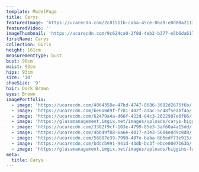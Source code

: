 ```yaml
---
template: ModelPage
title: Carys
featuredImage: 'https://ucarecdn.com/2c01511b-caba-45ce-86a9-e0d80a21131c/'
featuredVideo: ''
imageThumbnail: 'https://ucarecdn.com/9c624ca0-2f8d-4eb2-b377-e5b6da617954/'
firstName: Carys
collection: Girls
height: 161cm
measurementType: bust
bust: 90cm
waist: 93cm
hips: 93cm
size: '10'
shoeSize: '9'
hair: Dark Brown
eyes: Brown
imagePortfolio:
  - image: 'https://ucarecdn.com/4064358e-47bd-4747-8686-3682d2675f6b/'
  - image: 'https://ucarecdn.com/be6a0d9f-f781-402f-a1ac-5c48f5eabf4a/'
  - image: 'https://ucarecdn.com/62479a4a-d66f-422d-84c3-2622987e6f06/'
  - image: 'https://glassmanagement.imgix.net/images/uploads/carys-higgins-14.jpg'
  - image: 'https://ucarecdn.com/3362f9cf-103e-4799-85e3-3af60a4a15dd/'
  - image: 'https://ucarecdn.com/4bb49f88-6a6e-4017-a3e3-5604e8d9c8d8/'
  - image: 'https://ucarecdn.com/56887e39-7990-407e-baba-8b5edf73e915/'
  - image: 'https://ucarecdn.com/bddcb991-941d-43db-bc3f-ebce0007163b/'
  - image: 'https://glassmanagement.imgix.net/images/uploads/higgins-family.jpg'
meta:
  title: Carys
---
```


